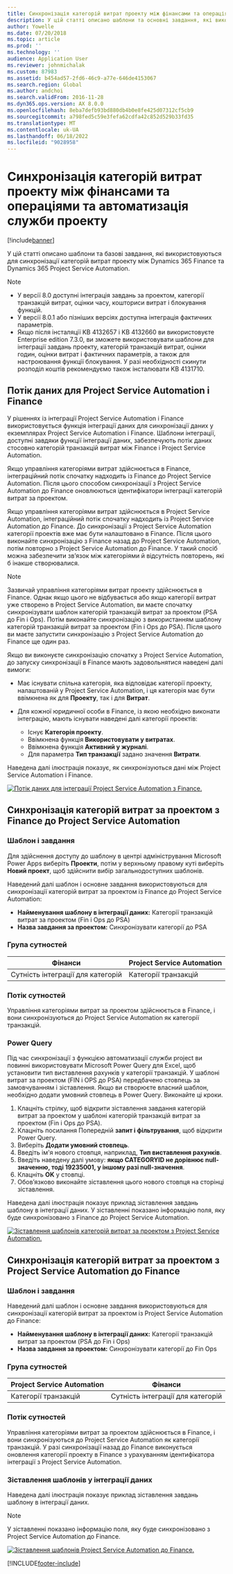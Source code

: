 ```yaml
---
title: Синхронізація категорій витрат проекту між фінансами та операціями та автоматизація служби проекту
description: У цій статті описано шаблони та основні завдання, які використовуються для синхронізації категорій витрат проекту між Microsoft Dynamics службами 365 Фінанси та Dynamics 365 Project Service Automation.
author: Yowelle
ms.date: 07/20/2018
ms.topic: article
ms.prod: ''
ms.technology: ''
audience: Application User
ms.reviewer: johnmichalak
ms.custom: 87983
ms.assetid: b454ad57-2fd6-46c9-a77e-646de4153067
ms.search.region: Global
ms.author: andchoi
ms.search.validFrom: 2016-11-28
ms.dyn365.ops.version: AX 8.0.0
ms.openlocfilehash: 8eba7defb93bd880db4b0e8fe425d07312cf5cb9
ms.sourcegitcommit: a798fed5c59e3fefa62cdfa42c852d529b33fd35
ms.translationtype: MT
ms.contentlocale: uk-UA
ms.lasthandoff: 06/18/2022
ms.locfileid: "9028958"
---
```

# <a name="synchronize-project-expense-categories-between-finance-and-operations-and-project-service-automation"></a>Синхронізація категорій витрат проекту між фінансами та операціями та автоматизація служби проекту

[!include[banner](../includes/banner.md)]

У цій статті описано шаблони та базові завдання, які використовуються для синхронізації категорій витрат проекту між Dynamics 365 Finance та Dynamics 365 Project Service Automation.

> [!NOTE]
> - У версії 8.0 доступні інтеграція завдань за проектом, категорії транзакцій витрат, оцінки часу, кошториси витрат і блокування функцій.
> - У версії 8.0.1 або пізніших версіях доступна інтеграція фактичних параметрів.
> - Якщо після інсталяції KB 4132657 і KB 4132660 ви використовуєте Enterprise edition 7.3.0, ви зможете використовувати шаблони для інтеграції завдань проекту, категорій транзакцій витрат, оцінки годин, оцінки витрат і фактичних параметрів, а також для настроювання функції блокування. У разі необхідності скинути розподіл коштів рекомендуємо також інсталювати KB 4131710.

## <a name="data-flow-for-project-service-automation-and-finance"></a>Потік даних для Project Service Automation і Finance

У рішеннях із інтеграції Project Service Automation і Finance використовується функція інтеграції даних для синхронізації даних у екземплярах Project Service Automation і Finance. Шаблони інтеграції, доступні завдяки функції інтеграції даних, забезпечують потік даних стосовно категорій транзакцій витрат між Finance і Project Service Automation.

Якщо управління категоріями витрат здійснюється в Finance, інтеграційний потік спочатку надходить із Finance до Project Service Automation. Після цього способом синхронізації з Project Service Automation до Finance оновлюються ідентифікатори інтеграції категорій витрат за проектом.

Якщо управління категоріями витрат здійснюється в Project Service Automation, інтеграційний потік спочатку надходить із Project Service Automation до Finance. До синхронізації з Project Service Automation категорії проектів вже має бути налаштовано в Finance. Після цього виконайте синхронізацію з Finance назад до Project Service Automation, потім повторно з Project Service Automation до Finance. У такий спосіб можна забезпечити зв’язок між категоріями й відсутність повторень, які б інакше створювалися.

> [!NOTE]
> Зазвичай управління категоріями витрат проекту здійснюється в Finance. Однак якщо цього не відбувається або якщо категорії витрат уже створено в Project Service Automation, ви маєте спочатку синхронізувати шаблон категорій транзакцій витрат за проектом (PSA до Fin і Ops). Потім виконайте синхронізацію з використанням шаблону категорій транзакцій витрат за проектом (Fin і Ops до PSA). Після цього ви маєте запустити синхронізацію з Project Service Automation до Finance ще один раз.
>
> Якщо ви виконуєте синхронізацію спочатку з Project Service Automation, до запуску синхронізації в Finance мають задовольнятися наведені далі вимоги:
>
> - Має існувати спільна категорія, яка відповідає категорії проекту, налаштованій у Project Service Automation, і ця категорія має бути ввімкнена як для **Проекту**, так і для **Витрат**.
> - Для кожної юридичної особи в Finance, із якою необхідно виконати інтеграцію, мають існувати наведені далі категорії проектів:
>
>     - Існує **Категорія проекту**. 
>     - Ввімкнена функція **Використовувати у витратах**.
>     - Ввімкнена функція **Активний у журналі**.
>     - Для параметра **Тип транзакції** задано значення **Витрати**.

Наведена далі ілюстрація показує, як синхронізуються дані між Project Service Automation і Finance.

[![Потік даних для інтеграції Project Service Automation з Finance.](./media/ProjectExpenseCategoriesFlow.png)](./media/ProjectExpenseCategoriesFlow.png)

## <a name="project-expense-category-synchronization-from-finance-to-project-service-automation"></a>Синхронізація категорій витрат за проектом з Finance до Project Service Automation

### <a name="template-and-task"></a>Шаблон і завдання

Для здійснення доступу до шаблону в центрі адміністрування Microsoft Power Apps виберіть **Проекти**, потім у верхньому правому куті виберіть **Новий проект**, щоб здійснити вибір загальнодоступних шаблонів.

Наведений далі шаблон і основне завдання використовуються для синхронізації категорій витрат за проектом із Finance до Project Service Automation:

- **Найменування шаблону в інтеграції даних:** Категорії транзакцій витрат за проектом (Fin і Ops до PSA)
- **Назва завдання за проектом:** Синхронізувати категорії до PSA

### <a name="entity-set"></a>Група сутностей

| Фінанси                           | Project Service Automation |
|-----------------------------------|----------------------------|
| Сутність інтеграції для категорій | Категорії транзакцій     |

### <a name="entity-flow"></a>Потік сутностей

Управління категоріями витрат за проектом здійснюється в Finance, і вони синхронізуються до Project Service Automation як категорії транзакцій.

### <a name="power-query"></a>Power Query

Під час синхронізації з функцією автоматизації служби project ви повинні використовувати Microsoft Power Query для Excel, щоб установити тип виставлення рахунків у категорії транзакцій. У шаблоні витрат за проектом (FIN і OPS до PSA) передбачено стовпець за замовчуванням і зіставлення. Якщо ви створюєте власний шаблон, необхідно додати умовний стовпець в Power Query. Виконайте ці кроки.

1. Клацніть стрілку, щоб відкрити зіставлення завдання категорій витрат за проектом у шаблоні категорій транзакцій витрат за проектом (Fin і Ops до PSA).
2. Клацніть посилання Попередній **запит і фільтрування**, щоб відкрити Power Query.
2. Виберіть **Додати умовний стовпець**.
3. Введіть ім'я нового стовпця, наприклад, **Тип виставлення рахунків**.
4. Введіть наведену далі умову: **якщо CATEGORYID не дорівнює null-значенню, тоді 19235001, у іншому разі null-значення**.
5. Клацніть **OK** у стовпці.
6. Обов’язково виконайте зіставлення цього нового стовпця на сторінці зіставлення.

Наведена далі ілюстрація показує приклад зіставлення завдань шаблону в інтеграції даних. У зіставленні показано інформацію поля, яку буде синхронізовано з Finance до Project Service Automation.

[![Зіставлення шаблонів категорій витрат за проектом з Project Service Automation.](./media/ProjectExpenseCategoriesToPSAMapping.jpg)](./media/ProjectExpenseCategoriesToPSAMapping.jpg)

## <a name="project-expense-category-synchronization-from-project-service-automation-to-finance"></a>Синхронізація категорій витрат за проектом з Project Service Automation до Finance

### <a name="template-and-task"></a>Шаблон і завдання

Наведений далі шаблон і основне завдання використовуються для синхронізації категорій витрат за проектом із Project Service Automation до Finance:

- **Найменування шаблону в інтеграції даних:** Категорії транзакцій витрат за проектом (PSA до Fin і Ops)
- **Назва завдання за проектом:** Синхронізувати категорії до Fin Ops

### <a name="entity-set"></a>Група сутностей

| Project Service Automation | Фінанси                           |
|----------------------------|-----------------------------------|
| Категорії транзакцій     | Сутність інтеграції для категорій |

### <a name="entity-flow"></a>Потік сутностей

Управління категоріями витрат за проектом здійснюється в Finance, і вони синхронізуються до Project Service Automation як категорії транзакцій. У разі синхронізації назад до Finance виконується оновлення категорії проекту в Finance з урахуванням ідентифікатора інтеграції з Project Service Automation.

### <a name="template-mapping-in-data-integration"></a>Зіставлення шаблонів у інтеграції даних

Наведена далі ілюстрація показує приклад зіставлення завдань шаблону в інтеграції даних.

> [!NOTE]
> У зіставленні показано інформацію поля, яку буде синхронізовано з Project Service Automation до Finance.

[![Зіставлення шаблонів Project Service Automation до Finance.](./media/ProjectExpenseCategoriesToFinOpsMapping.jpg)](./media/ProjectExpenseCategoriesToFinOpsMapping.jpg)


[!INCLUDE[footer-include](../includes/footer-banner.md)]